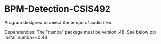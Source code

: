 # BPM-Detection-CSIS492
Program designed to detect the tempo of audio files

Dependencies: 
The "numba" package must be version .48. See below
pip install numba==0.48
